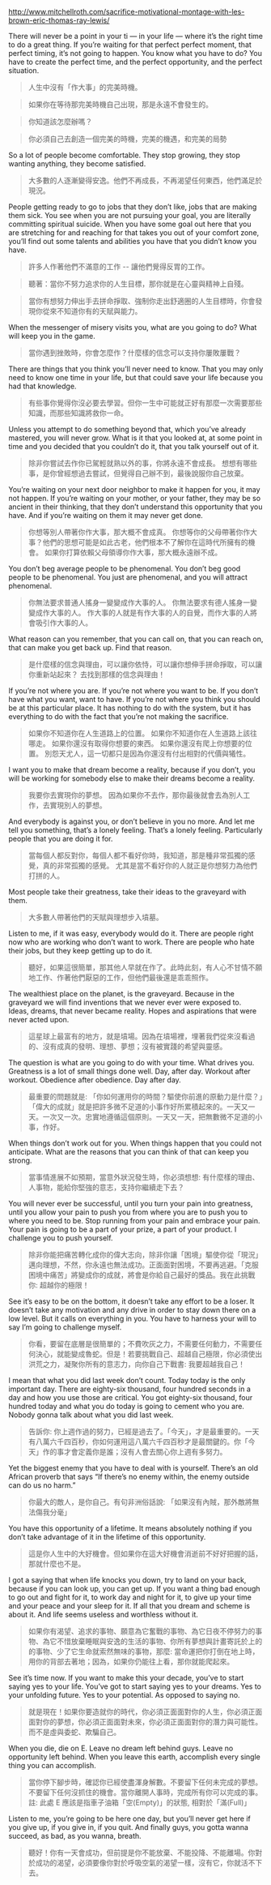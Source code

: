 http://www.mitchellroth.com/sacrifice-motivational-montage-with-les-brown-eric-thomas-ray-lewis/

There will never be a point in your ti — in your life — where it’s the right time to do a great thing. If you’re waiting for that perfect perfect moment, that perfect timing, it’s not going to happen. You know what you have to do? You have to create the perfect time, and the perfect opportunity, and the perfect situation.

> 人生中沒有「作大事」的完美時機。

> 如果你在等待那完美時機自己出現，那是永遠不會發生的。

> 你知道該怎麼辦嗎？

> 你必須自己去創造一個完美的時機，完美的機遇，和完美的局勢

So a lot of people become comfortable. They stop growing, they stop wanting anything, they become satisfied.
> 大多數的人逐漸變得安逸。他們不再成長，不再渴望任何東西，他們滿足於現況。

People getting ready to go to jobs that they don’t like, jobs that are making them sick. You see when you are not pursuing your goal, you are literally committing spiritual suicide. When you have some goal out here that you are stretching for and reaching for that takes you out of your comfort zone, you’ll find out some talents and abilities you have that you didn’t know you have.

> 許多人作著他們不滿意的工作 -- 讓他們覺得反胃的工作。

> 聽著：當你不努力追求你的人生目標，那你就是在心靈與精神上自殘。

> 當你有想努力伸出手去拼命掙取、強制你走出舒適圈的人生目標時，你會發現你從來不知道你有的天賦與能力。

When the messenger of misery visits you, what are you going to do? What will keep you in the game.
> 當你遇到挫敗時，你會怎麼作？什麼樣的信念可以支持你屢敗屢戰？

There are things that you think you’ll never need to know. That you may only need to know one time in your life, but that could save your life because you had that knowledge.
> 有些事你覺得你沒必要去學習。但你一生中可能就正好有那麼一次需要那些知識，而那些知識將救你一命。

Unless you attempt to do something beyond that, which you’ve already mastered, you will never grow. What is it that you looked at, at some point in time and you decided that you couldn’t do it, that you talk yourself out of it.
> 除非你嘗試去作你已駕輕就熟以外的事，你將永遠不會成長。
> 想想有哪些事，是你曾經想過去嘗試，但覺得自己辦不到，最後說服你自己放棄。

You’re waiting on your next door neighbor to make it happen for you, it may not happen. If you’re waiting on your mother, or your father, they may be so ancient in their thinking, that they don’t understand this opportunity that you have. And if you’re waiting on them it may never get done.
> 你想等別人帶著你作大事，那大概不會成真。
> 你想等你的父母帶著你作大事？他們的思想可能是如此古老，他們根本不了解你在這時代所擁有的機會。
> 如果你打算依賴父母領導你作大事，那大概永遠辦不成。

You don’t beg average people to be phenomenal. You don’t beg good people to be phenomenal. You just are phenomenal, and you will attract phenomenal.
> 你無法要求普通人搖身一變變成作大事的人。
> 你無法要求有德人搖身一變變成作大事的人。
> 作大事的人就是有作大事的人的自覺，而作大事的人將會吸引作大事的人。

What reason can you remember, that you can call on, that you can reach on, that can make you get back up. Find that reason.
> 是什麼樣的信念與理由，可以讓你依恃，可以讓你想伸手拼命掙取，可以讓你重新站起來？
> 去找到那樣的信念與理由！

If you’re not where you are. If you’re not where you want to be. If you don’t have what you want, want to have. If you’re not where you think you should be at this particular place. It has nothing to do with the system, but it has everything to do with the fact that you’re not making the sacrifice.
> 如果你不知道你在人生道路上的位置。
如果你不知道你在人生道路上該往哪走。
如果你還沒有取得你想要的東西。
如果你還沒有爬上你想要的位置。
別怨天尤人，這一切都只是因為你還沒有付出相對的代價與犧性。

I want you to make that dream become a reality, because if you don’t, you will be working for somebody else to make their dreams become a reality.
> 我要你去實現你的夢想。
因為如果你不去作，那你最後就會去為別人工作，去實現別人的夢想。

And everybody is against you, or don’t believe in you no more. And let me tell you something, that’s a lonely feeling. That’s a lonely feeling. Particularly people that you are doing it for.
> 當每個人都反對你，每個人都不看好你時，我知道，那是種非常孤獨的感覺，真的非常孤獨的感覺。
尤其是當不看好你的人就正是你想努力為他們打拼的人。

Most people take their greatness, take their ideas to the graveyard with them.
> 大多數人帶著他們的天賦與理想步入墳墓。

Listen to me, if it was easy, everybody would do it. There are people right now who are working who don’t want to work. There are people who hate their jobs, but they keep getting up to do it.
> 聽好，如果這很簡單，那其他人早就在作了。此時此刻，有人心不甘情不願地工作、作著他們厭惡的工作，但他們最後還是乖乖照作。

The wealthiest place on the planet, is the graveyard. Because in the graveyard we will find inventions that we never ever were exposed to. Ideas, dreams, that never became reality. Hopes and aspirations that were never acted upon.
> 這星球上最富有的地方，就是墳場。因為在墳場裡，埋著我們從來沒看過的、沒有成真的發明、理想、夢想；沒有被實踐的希望與靈感。

The question is what are you going to do with your time. What drives you. Greatness is a lot of small things done well. Day, after day. Workout after workout. Obedience after obedience. Day after day.
> 最重要的問題就是: 「你如何運用你的時間？驅使你前進的原動力是什麼？」「偉大的成就」就是把許多微不足道的小事作好所累積起來的。一天又一天。一次又一次。忠實地遵循這個原則。一天又一天，把無數微不足道的小事，作好。

When things don’t work out for you. When things happen that you could not anticipate. What are the reasons that you can think of that can keep you strong.
> 當事情進展不如預期，當意外狀況發生時，你必須想想: 有什麼樣的理由、人事物，能給你堅強的意志，支持你繼續走下去？

You will never ever be successful, until you turn your pain into greatness, until you allow your pain to push you from where you are to push you to where you need to be. Stop running from your pain and embrace your pain. Your pain is going to be a part of your prize, a part of your product. I challenge you to push yourself.
> 除非你能把痛苦轉化成你的偉大志向，除非你讓「困境」驅使你從「現況」邁向理想，不然，你永遠也無法成功。正面面對困境，不要再逃避。「克服困境中痛苦」將變成你的成就，將會是你給自己最好的獎品。我在此挑戰你: 超越你的極限！

See it’s easy to be on the bottom, it doesn’t take any effort to be a loser. It doesn’t take any motivation and any drive in order to stay down there on a low level. But it calls on everything in you. You have to harness your will to say I’m going to challenge myself.
> 你看，要留在底層是很簡單的；不費吹灰之力，不需要任何動力，不需要任何決心，就能變成魯蛇。但是！若要挑戰自己、超越自己極限，你必須使出洪荒之力，凝聚你所有的意志力，向你自己下戰書: 我要超越我自己！

I mean that what you did last week don’t count. Today today is the only important day. There are eighty-six thousand, four hundred seconds in a day and how you use those are critical. You got eighty-six thousand, four hundred today and what you do today is going to cement who you are. Nobody gonna talk about what you did last week.
> 告訴你: 你上週作過的努力，已經是過去了。「今天」，才是最重要的。一天有八萬六千四百秒，你如何運用這八萬六千四百秒才是最關鍵的。你「今天」作的事才會定義你是誰；沒有人會去關心你上週有多努力。

Yet the biggest enemy that you have to deal with is yourself. There’s an old African proverb that says “If there’s no enemy within, the enemy outside can do us no harm.”
> 你最大的敵人，是你自己。有句非洲俗話說: 「如果沒有內賊，那外敵將無法傷我分毫」

You have this opportunity of a lifetime. It means absolutely nothing if you don’t take advantage of it in the lifetime of this opportunity.
> 這是你人生中的大好機會。但如果你在這大好機會消逝前不好好把握的話，那就什麼也不是。

I got a saying that when life knocks you down, try to land on your back, because if you can look up, you can get up. If you want a thing bad enough to go out and fight for it, to work day and night for it, to give up your time and your peace and your sleep for it. If all that you dream and scheme is about it. And life seems useless and worthless without it.
> 如果你有渴望、追求的事物、願意為它奮戰的事物、為它日夜不停努力的事物、為它不惜放棄睡眠與安逸的生活的事物、你所有夢想與計畫寄託於上的的事物、少了它生命就索然無味的事物，那麼: 當命運把你打倒在地上時，用你的背部去著地；因為，如果你仍能往上看，那你就能爬起來。

See it’s time now. If you want to make this your decade, you’ve to start saying yes to your life. You’ve got to start saying yes to your dreams. Yes to your unfolding future. Yes to your potential. As opposed to saying no.
> 就是現在！如果你要造就你的時代，你必須正面面對你的人生，你必須正面面對你的夢想，你必須正面面對未來，你必須正面面對你的潛力與可能性。而不是虛與委蛇、欺騙自己。

When you die, die on E. Leave no dream left behind guys. Leave no opportunity left behind. When you leave this earth, accomplish every single thing you can accomplish.
> 當你停下腳步時，確認你已經使盡渾身解數。不要留下任何未完成的夢想。不要留下任何沒抓住的機會。當你離開人事時，完成所有你可以完成的事。註: 此處 E 應該是指車子油箱「空(Empty)」的狀態, 相對於「滿(Full)」


Listen to me, you’re going to be here one day, but you’ll never get here if you give up, if you give in, if you quit. And finally guys, you gotta wanna succeed, as bad, as you wanna, breath.
> 聽好！你有一天會成功，但前提是你不能放棄、不能投降、不能離場。你對於成功的渴望，必須要像你對於呼吸空氣的渴望一樣，沒有它，你就活不下去。
